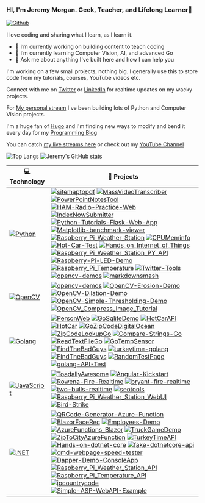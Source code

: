 ### HI, I'm Jeremy Morgan. Geek, Teacher, and Lifelong Learner👋

[![Github](https://img.shields.io/github/followers/jeremymorgan?label=Follow&style=social)](https://github.com/jeremymorgan)

I love coding and sharing what I learn, as I learn it. 

- 🔭 I’m currently working on building content to teach coding
- 🌱 I’m currently learning Computer Vision, AI, and advanced Go
- 💬 Ask me about anything I've built here and how I can help you 

I'm working on a few small projects, nothing big. I generally use this to store code from my tutorials, courses, YouTube videos etc. 

Connect with me on [Twitter](https://x.com/intent/follow?screen_name=JeremyCMorgan) or [LinkedIn](https://www.linkedin.com/in/jeremycmorgan/) for realtime updates on my wacky projects.

For [My personal stream](https://www.twitch.tv/jeremymorgan) I've been building lots of Python and Computer Vision projects.

I'm a huge fan of [Hugo](https://gohugo.io/) and I'm finding new ways to modify and bend it every day for my [Programming Blog](https://www.jeremymorgan.com)

You can catch [my live streams here](https://www.twitch.tv/jeremymorgan) or check out my [YouTube Channel](https://www.youtube.com/jeremymorgan)

![Top Langs](https://github-readme-stats.vercel.app/api/top-langs/?username=jeremymorgan&hide=javascript,html&langs_count=6)
![Jeremy's GitHub stats](https://github-readme-stats.vercel.app/api?username=jeremymorgan&show=reviews,discussions_started,discussions_answered,prs_merged,prs_merged_percentage)
<!--
**JeremyMorgan/JeremyMorgan** is a ✨ _special_ ✨ repository because its `README.md` (this file) appears on your GitHub profile.




Here are some ideas to get you started:

- 🔭 I’m currently working on ...
- 🌱 I’m currently learning ...
- 👯 I’m looking to collaborate on ...
- 🤔 I’m looking for help with ...
- 💬 Ask me about ...
- 📫 How to reach me: ...
- 😄 Pronouns: ...
- ⚡ Fun fact: ...
-->
<!-- START OF PROFILE STACK, DO NOT REMOVE -->
| 💻 **Technology** | 🚀 **Projects** |
| - | - |
| [![Python](https://img.shields.io/static/v1?label=&message=Python&color=3C78A9&logo=python&logoColor=FFFFFF)](https://www.python.org) | [![sitemaptopdf](https://img.shields.io/static/v1?label=&message=sitemaptopdf&color=000605&logo=github&logoColor=FFFFFF&labelColor=000605)](https://github.com/JeremyMorgan/sitemaptopdf) [![MassVideoTranscriber](https://img.shields.io/static/v1?label=&message=MassVideoTranscriber&color=000605&logo=github&logoColor=FFFFFF&labelColor=000605)](https://github.com/JeremyMorgan/MassVideoTranscriber) [![PowerPointNotesTool](https://img.shields.io/static/v1?label=&message=PowerPointNotesTool&color=000605&logo=github&logoColor=FFFFFF&labelColor=000605)](https://github.com/JeremyMorgan/PowerPointNotesTool) [![HAM-Radio-Practice-Web](https://img.shields.io/static/v1?label=&message=HAM-Radio-Practice-Web&color=000605&logo=github&logoColor=FFFFFF&labelColor=000605)](https://github.com/JeremyMorgan/HAM-Radio-Practice-Web) [![IndexNowSubmitter](https://img.shields.io/static/v1?label=&message=IndexNowSubmitter&color=000605&logo=github&logoColor=FFFFFF&labelColor=000605)](https://github.com/JeremyMorgan/IndexNowSubmitter) [![Python-Tutorials-Flask-Web-App](https://img.shields.io/static/v1?label=&message=Python-Tutorials-Flask-Web-App&color=000605&logo=github&logoColor=FFFFFF&labelColor=000605)](https://github.com/JeremyMorgan/Python-Tutorials-Flask-Web-App) [![Matplotlib-benchmark-viewer](https://img.shields.io/static/v1?label=&message=Matplotlib-benchmark-viewer&color=000605&logo=github&logoColor=FFFFFF&labelColor=000605)](https://github.com/JeremyMorgan/Matplotlib-benchmark-viewer) [![Raspberry_Pi_Weather_Station](https://img.shields.io/static/v1?label=&message=Raspberry_Pi_Weather_Station&color=000605&logo=github&logoColor=FFFFFF&labelColor=000605)](https://github.com/JeremyMorgan/Raspberry_Pi_Weather_Station) [![CPUMeminfo](https://img.shields.io/static/v1?label=&message=CPUMeminfo&color=000605&logo=github&logoColor=FFFFFF&labelColor=000605)](https://github.com/JeremyMorgan/CPUMeminfo) [![Hot-Car-Test](https://img.shields.io/static/v1?label=&message=Hot-Car-Test&color=000605&logo=github&logoColor=FFFFFF&labelColor=000605)](https://github.com/JeremyMorgan/Hot-Car-Test) [![Hands_on_Internet_of_Things](https://img.shields.io/static/v1?label=&message=Hands_on_Internet_of_Things&color=000605&logo=github&logoColor=FFFFFF&labelColor=000605)](https://github.com/JeremyMorgan/Hands_on_Internet_of_Things) [![Raspberry_Pi_Weather_Station_PY_API](https://img.shields.io/static/v1?label=&message=Raspberry_Pi_Weather_Station_PY_API&color=000605&logo=github&logoColor=FFFFFF&labelColor=000605)](https://github.com/JeremyMorgan/Raspberry_Pi_Weather_Station_PY_API) [![Raspberry-Pi-LED-Demo](https://img.shields.io/static/v1?label=&message=Raspberry-Pi-LED-Demo&color=000605&logo=github&logoColor=FFFFFF&labelColor=000605)](https://github.com/JeremyMorgan/Raspberry-Pi-LED-Demo) [![Raspberry_Pi_Temperature](https://img.shields.io/static/v1?label=&message=Raspberry_Pi_Temperature&color=000605&logo=github&logoColor=FFFFFF&labelColor=000605)](https://github.com/JeremyMorgan/Raspberry_Pi_Temperature) [![Twitter-Tools](https://img.shields.io/static/v1?label=&message=Twitter-Tools&color=000605&logo=github&logoColor=FFFFFF&labelColor=000605)](https://github.com/JeremyMorgan/Twitter-Tools) [![opencv-demos](https://img.shields.io/static/v1?label=&message=opencv-demos&color=000605&logo=github&logoColor=FFFFFF&labelColor=000605)](https://github.com/JeremyMorgan/opencv-demos) [![markdownsmash](https://img.shields.io/static/v1?label=&message=markdownsmash&color=000605&logo=github&logoColor=FFFFFF&labelColor=000605)](https://github.com/JeremyMorgan/markdownsmash) |
| [![OpenCV](https://img.shields.io/static/v1?label=&message=OpenCV&color=8BDA67&logo=opencv&logoColor=FFFFFF)](https://www.oprncv.org) | [![opencv-demos](https://img.shields.io/static/v1?label=&message=opencv-demos&color=000605&logo=github&logoColor=FFFFFF&labelColor=000605)](https://github.com/JeremyMorgan/opencv-demos) [![OpenCV-Erosion-Demo](https://img.shields.io/static/v1?label=&message=OpenCV-Erosion-Demo&color=000605&logo=github&logoColor=FFFFFF&labelColor=000605)](https://github.com/JeremyMorgan/OpenCV-Erosion-Demo) [![OpenCV-Dilation-Demo](https://img.shields.io/static/v1?label=&message=OpenCV-Dilation-Demo&color=000605&logo=github&logoColor=FFFFFF&labelColor=000605)](https://github.com/JeremyMorgan/OpenCV-Dilation-Demo) [![OpenCV-Simple-Thresholding-Demo](https://img.shields.io/static/v1?label=&message=OpenCV-Simple-Thresholding-Demo&color=000605&logo=github&logoColor=FFFFFF&labelColor=000605)](https://github.com/JeremyMorgan/OpenCV-Simple-Thresholding-Demo) [![OpenCV_Compress_Image_Tutorial](https://img.shields.io/static/v1?label=&message=OpenCV_Compress_Image_Tutorial&color=000605&logo=github&logoColor=FFFFFF&labelColor=000605)](https://github.com/JeremyMorgan/OpenCV_Compress_Image_Tutorial) |
| [![Golang](https://img.shields.io/static/v1?label=&message=Golang&color=7FD6EA&logo=go&logoColor=FFFFFF)](https://golang.org) | [![PersonWeb](https://img.shields.io/static/v1?label=&message=PersonWeb&color=000605&logo=github&logoColor=FFFFFF&labelColor=000605)](https://github.com/JeremyMorgan/PersonWeb) [![GoSqliteDemo](https://img.shields.io/static/v1?label=&message=GoSqliteDemo&color=000605&logo=github&logoColor=FFFFFF&labelColor=000605)](https://github.com/JeremyMorgan/GoSqliteDemo) [![HotCarAPI](https://img.shields.io/static/v1?label=&message=HotCarAPI&color=000605&logo=github&logoColor=FFFFFF&labelColor=000605)](https://github.com/JeremyMorgan/HotCarAPI) [![HotCar](https://img.shields.io/static/v1?label=&message=HotCar&color=000605&logo=github&logoColor=FFFFFF&labelColor=000605)](https://github.com/JeremyMorgan/HotCar) [![GoZipCodeDigitalOcean](https://img.shields.io/static/v1?label=&message=GoZipCodeDigitalOcean&color=000605&logo=github&logoColor=FFFFFF&labelColor=000605)](https://github.com/JeremyMorgan/GoZipCodeDigitalOcean) [![ZipCodeLookupGo](https://img.shields.io/static/v1?label=&message=ZipCodeLookupGo&color=000605&logo=github&logoColor=FFFFFF&labelColor=000605)](https://github.com/JeremyMorgan/ZipCodeLookupGo) [![Compare-Strings-Go](https://img.shields.io/static/v1?label=&message=Compare-Strings-Go&color=000605&logo=github&logoColor=FFFFFF&labelColor=000605)](https://github.com/JeremyMorgan/Compare-Strings-Go) [![ReadTextFileGo](https://img.shields.io/static/v1?label=&message=ReadTextFileGo&color=000605&logo=github&logoColor=FFFFFF&labelColor=000605)](https://github.com/JeremyMorgan/ReadTextFileGo) [![GoTempSensor](https://img.shields.io/static/v1?label=&message=GoTempSensor&color=000605&logo=github&logoColor=FFFFFF&labelColor=000605)](https://github.com/JeremyMorgan/GoTempSensor) [![FindTheBadGuys](https://img.shields.io/static/v1?label=&message=FindTheBadGuys&color=000605&logo=github&logoColor=FFFFFF&labelColor=000605)](https://github.com/JeremyMorgan/FindTheBadGuys) [![turkeytime-golang](https://img.shields.io/static/v1?label=&message=turkeytime-golang&color=000605&logo=github&logoColor=FFFFFF&labelColor=000605)](https://github.com/JeremyMorgan/turkeytime-golang) [![FindTheBadGuys](https://img.shields.io/static/v1?label=&message=FindTheBadGuys&color=000605&logo=github&logoColor=FFFFFF&labelColor=000605)](https://github.com/JeremyMorgan/FindTheBadGuys) [![RandomTestPage](https://img.shields.io/static/v1?label=&message=RandomTestPage&color=000605&logo=github&logoColor=FFFFFF&labelColor=000605)](https://github.com/JeremyMorgan/RandomTestPage) [![golang-API-Test](https://img.shields.io/static/v1?label=&message=golang-API-Test&color=000605&logo=github&logoColor=FFFFFF&labelColor=000605)](https://github.com/JeremyMorgan/golang-API-Test) |
| [![JavaScript](https://img.shields.io/static/v1?label=&message=JavaScript&color=F7DF1E&logo=javascript&logoColor=FFFFFF)](https://www.javascript.com) | [![ToadallyAwesome](https://img.shields.io/static/v1?label=&message=ToadallyAwesome&color=000605&logo=github&logoColor=FFFFFF&labelColor=000605)](https://github.com/JeremyMorgan/ToadallyAwesome) [![Angular-Kickstart](https://img.shields.io/static/v1?label=&message=Angular-Kickstart&color=000605&logo=github&logoColor=FFFFFF&labelColor=000605)](https://github.com/JeremyMorgan/Angular-Kickstart) [![Rowena-Fire-Realtime](https://img.shields.io/static/v1?label=&message=Rowena-Fire-Realtime&color=000605&logo=github&logoColor=FFFFFF&labelColor=000605)](https://github.com/JeremyMorgan/Rowena-Fire-Realtime) [![bryant-fire-realtime](https://img.shields.io/static/v1?label=&message=bryant-fire-realtime&color=000605&logo=github&logoColor=FFFFFF&labelColor=000605)](https://github.com/JeremyMorgan/bryant-fire-realtime) [![two-bulls-realtime](https://img.shields.io/static/v1?label=&message=two-bulls-realtime&color=000605&logo=github&logoColor=FFFFFF&labelColor=000605)](https://github.com/JeremyMorgan/two-bulls-realtime) [![seotools](https://img.shields.io/static/v1?label=&message=seotools&color=000605&logo=github&logoColor=FFFFFF&labelColor=000605)](https://github.com/JeremyMorgan/seotools) [![Raspberry_Pi_Weather_Station_WebUI](https://img.shields.io/static/v1?label=&message=Raspberry_Pi_Weather_Station_WebUI&color=000605&logo=github&logoColor=FFFFFF&labelColor=000605)](https://github.com/JeremyMorgan/Raspberry_Pi_Weather_Station_WebUI) [![Bird-Strike](https://img.shields.io/static/v1?label=&message=Bird-Strike&color=000605&logo=github&logoColor=FFFFFF&labelColor=000605)](https://github.com/JeremyMorgan/Bird-Strike) |
| [![.NET](https://img.shields.io/static/v1?label=&message=.NET&color=512BD4&logo=dotnet&logoColor=FFFFFF)](https://docs.microsoft.com/en-us/dotnet/csharp/) | [![QRCode-Generator-Azure-Function](https://img.shields.io/static/v1?label=&message=QRCode-Generator-Azure-Function&color=000605&logo=github&logoColor=FFFFFF&labelColor=000605)](https://github.com/JeremyMorgan/QRCode-Generator-Azure-Function) [![BlazorFaceRec](https://img.shields.io/static/v1?label=&message=BlazorFaceRec&color=000605&logo=github&logoColor=FFFFFF&labelColor=000605)](https://github.com/JeremyMorgan/BlazorFaceRec) [![Employees-Demo](https://img.shields.io/static/v1?label=&message=Employees-Demo&color=000605&logo=github&logoColor=FFFFFF&labelColor=000605)](https://github.com/JeremyMorgan/Employees-Demo) [![AzureFunctions_Blazor](https://img.shields.io/static/v1?label=&message=AzureFunctions_Blazor&color=000605&logo=github&logoColor=FFFFFF&labelColor=000605)](https://github.com/JeremyMorgan/AzureFunctions_Blazor) [![TruckGameDemo](https://img.shields.io/static/v1?label=&message=TruckGameDemo&color=000605&logo=github&logoColor=FFFFFF&labelColor=000605)](https://github.com/JeremyMorgan/TruckGameDemo) [![ZipToCityAzureFunction](https://img.shields.io/static/v1?label=&message=ZipToCityAzureFunction&color=000605&logo=github&logoColor=FFFFFF&labelColor=000605)](https://github.com/JeremyMorgan/ZipToCityAzureFunction) [![TurkeyTimeAPI](https://img.shields.io/static/v1?label=&message=TurkeyTimeAPI&color=000605&logo=github&logoColor=FFFFFF&labelColor=000605)](https://github.com/JeremyMorgan/TurkeyTimeAPI) [![Hands-on-dotnet-core](https://img.shields.io/static/v1?label=&message=Hands-on-dotnet-core&color=000605&logo=github&logoColor=FFFFFF&labelColor=000605)](https://github.com/JeremyMorgan/Hands-on-dotnet-core) [![fake-dotnetcore-api](https://img.shields.io/static/v1?label=&message=fake-dotnetcore-api&color=000605&logo=github&logoColor=FFFFFF&labelColor=000605)](https://github.com/JeremyMorgan/fake-dotnetcore-api) [![cmd-webpage-speed-tester](https://img.shields.io/static/v1?label=&message=cmd-webpage-speed-tester&color=000605&logo=github&logoColor=FFFFFF&labelColor=000605)](https://github.com/JeremyMorgan/cmd-webpage-speed-tester) [![Dapper-Demo-ConsoleApp](https://img.shields.io/static/v1?label=&message=Dapper-Demo-ConsoleApp&color=000605&logo=github&logoColor=FFFFFF&labelColor=000605)](https://github.com/JeremyMorgan/Dapper-Demo-ConsoleApp) [![Raspberry_Pi_Weather_Station_API](https://img.shields.io/static/v1?label=&message=Raspberry_Pi_Weather_Station_API&color=000605&logo=github&logoColor=FFFFFF&labelColor=000605)](https://github.com/JeremyMorgan/Raspberry_Pi_Weather_Station_API) [![Raspberry_Pi_Temperature_API](https://img.shields.io/static/v1?label=&message=Raspberry_Pi_Temperature_API&color=000605&logo=github&logoColor=FFFFFF&labelColor=000605)](https://github.com/JeremyMorgan/Raspberry_Pi_Temperature_API) [![ipcountrycode](https://img.shields.io/static/v1?label=&message=ipcountrycode&color=000605&logo=github&logoColor=FFFFFF&labelColor=000605)](https://github.com/JeremyMorgan/ipcountrycode) [![Simple-ASP-WebAPI-Example](https://img.shields.io/static/v1?label=&message=Simple-ASP-WebAPI-Example&color=000605&logo=github&logoColor=FFFFFF&labelColor=000605)](https://github.com/JeremyMorgan/Simple-ASP-WebAPI-Example) |
<!-- END OF PROFILE STACK, DO NOT REMOVE -->